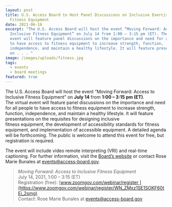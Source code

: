 ```yaml
---
layout: post
title: U.S. Access Board to Host Panel Discussions on Inclusive Exercise and
  Fitness Equipment
date: 2021-06-16
excerpt: "The U.S. Access Board will host the event “Moving Forward: Access to
  Inclusive Fitness Equipment” on July 14 from 1:00 – 3:15 pm (ET). The virtual
  event will feature panel discussions on the importance and need for all people
  to have access to fitness equipment to increase strength, function,
  independence, and maintain a healthy lifestyle. It will feature presentations
  on . . . "
image: /images/uploads/fitness.jpg
tags:
  - events
  - board meetings
featured: true
---
```

The U.S. Access Board will host the event “Moving Forward: Access to Inclusive Fitness Equipment” on **July 14** from **1:00 – 3:15 pm (ET)**. The virtual event will feature panel discussions on the importance and need for all people to have access to fitness equipment to increase strength, function, independence, and maintain a healthy lifestyle. It will feature presentations on the requisites for designing inclusive fitness equipment, the development of accessibility standards for fitness equipment, and implementation of accessible equipment. A detailed agenda will be forthcoming. The public is welcome to attend this event for free, but registration is required. 

The event will include video remote interpreting (VRI) and real-time captioning. For further information, visit the [Board’s website](https://www.access-board.gov/about/meetings.html) or contact Rose Marie Bunales at [events@access-board.gov](mailto:events@access-board.gov). 

> *Moving Forward: Access to Inclusive Fitness Equipment* \
> July 14, 2021, 1:00 – 3:15 (ET) \
> Registration (free): [www.zoomgov.com/webinar/register ](https://www.zoomgov.com/webinar/register/WN_ZMxz1SE1SOKF60tEi_2smg) \
> Contact: Rose Marie Bunales at [events@access-board.gov](mailto:events@access-board.gov)
